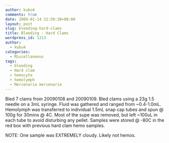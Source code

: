 ```yaml
---
author: kubu4
comments: true
date: 2009-01-14 22:59:30+00:00
layout: post
slug: bleeding-hard-clams
title: Bleeding - Hard Clams
wordpress_id: 1213
author:
  - kubu4
categories:
  - Miscellaneous
tags:
  - bleeding
  - Hard clam
  - hemocyte
  - hemolymph
  - Mercenaria mercenaria
---
```


Bled 7 clams from 20090108 and 20090109. Bled clams using a 23g 1.5 needle on a 3mL syringe. Fluid was gathered and ranged from ~0.4-1.0mL. Hemolymph was transferred to individual 1.5mL snap cap tubes and spun @ 100g for 30mins @ 4C. Most of the supe was removed, but left ~100uL in each tube to avoid disturbing any pellet. Samples were stored @ -80C in the red box with previous hard clam hemo samples.

NOTE: One sample was EXTREMELY cloudy. Likely not hemos.
